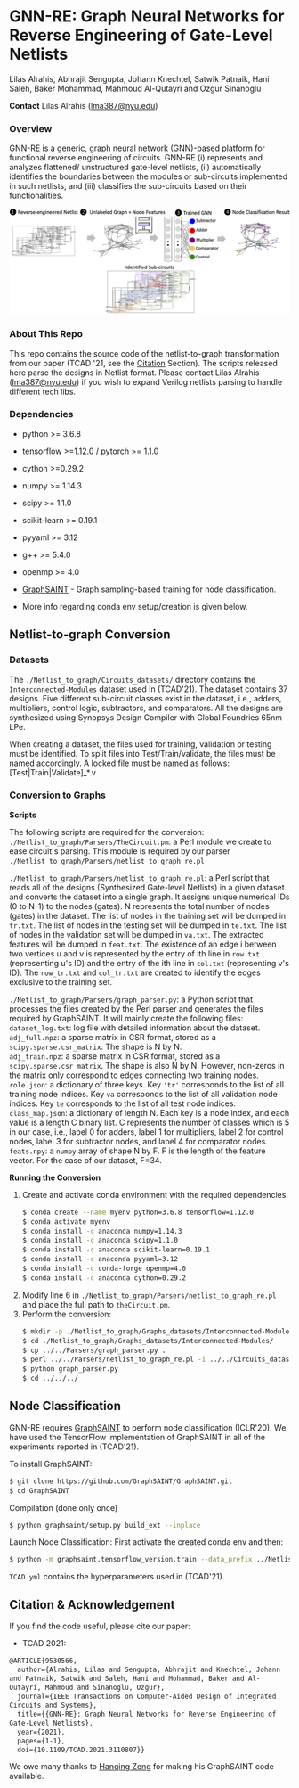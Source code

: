 # GNN-RE: Graph Neural Networks for Reverse Engineering of Gate-Level Netlists
Lilas Alrahis, Abhrajit Sengupta, Johann Knechtel, Satwik Patnaik, Hani Saleh, Baker Mohammad, Mahmoud Al-Qutayri and Ozgur Sinanoglu

**Contact**
Lilas Alrahis (lma387@nyu.edu)

### Overview 
GNN-RE is a generic, graph neural network (GNN)-based platform for functional reverse engineering of circuits. GNN-RE (i) represents and analyzes flattened/ unstructured gate-level netlists, (ii) automatically identifies the boundaries between the modules or sub-circuits implemented in such netlists, and (iii) classifies the sub-circuits based on their functionalities. 

![GNNRE Concept](./overview_diagram.png)

### About This Repo
This repo contains the source code of the netlist-to-graph transformation from our paper (TCAD '21, see the [Citation](#Citation-&-Acknowledgement) Section). The scripts released here parse the designs in Netlist format. Please contact Lilas Alrahis (lma387@nyu.edu) if you wish to expand Verilog netlists parsing to handle different tech libs.
### Dependencies
* python >= 3.6.8
* tensorflow >=1.12.0  / pytorch >= 1.1.0
* cython >=0.29.2
* numpy >= 1.14.3
* scipy >= 1.1.0
* scikit-learn >= 0.19.1
* pyyaml >= 3.12
* g++ >= 5.4.0
* openmp >= 4.0

* [GraphSAINT](https://github.com/GraphSAINT/GraphSAINT) - Graph sampling-based training for node classification.
* More info regarding conda env setup/creation is given below.
## Netlist-to-graph Conversion
### Datasets
The `./Netlist_to_graph/Circuits_datasets/` directory contains the `Interconnected-Modules` dataset used in (TCAD'21). The dataset contains 37 designs. Five different sub-circuit classes exist in the dataset, i.e., adders, multipliers, control logic, subtractors, and comparators. All the designs are synthesized using Synopsys Design Compiler with Global Foundries 65nm LPe.

When creating a dataset, the files used for training, validation or testing must be identified. To split files into Test/Train/validate, the files must be named accordingly. A locked file must be named as follows: [Test|Train|Validate]_*.v


### Conversion to Graphs
**Scripts**

The following scripts are required for the conversion:  
`./Netlist_to_graph/Parsers/TheCircuit.pm`: a Perl module we create to ease circuit's parsing. This module is required by our parser `./Netlist_to_graph/Parsers/netlist_to_graph_re.pl`

`./Netlist_to_graph/Parsers/netlist_to_graph_re.pl`: a Perl script that reads all of the designs (Synthesized Gate-level Netlists) in a given dataset and converts the dataset into a single graph. It assigns unique numerical IDs (0 to N-1) to the nodes (gates). N represents the total number of nodes (gates) in the dataset. The list of nodes in the training set will be dumped in `tr.txt`. The list of nodes in the testing set will be dumped in `te.txt`. The list of nodes in the validation set will be dumped in `va.txt`. The extracted features will be dumped in `feat.txt`. The existence of an edge i between two vertices u and v is represented by the entry of ith line in `row.txt` (representing u's ID) and the entry of the ith line in `col.txt` (representing v's ID). The `row_tr.txt` and `col_tr.txt` are created to identify the edges exclusive to the training set.

`./Netlist_to_graph/Parsers/graph_parser.py`: a Python script that processes the files created by the Perl parser and generates the files required by GraphSAINT. It will mainly create the following files:  
`dataset_log.txt`: log file with detailed information about the dataset.  
`adj_full.npz`: a sparse matrix in CSR format, stored as a `scipy.sparse.csr_matrix`. The shape is N by N.  
`adj_train.npz`: a sparse matrix in CSR format, stored as a `scipy.sparse.csr_matrix`. The shape is also N by N. However, non-zeros in the matrix only correspond to edges connecting two training nodes.  
`role.json`: a dictionary of three keys. Key `'tr'` corresponds to the list of all training node indices. Key `va` corresponds to the list of all validation node indices. Key `te` corresponds to the list of all test node indices.  
`class_map.json`: a dictionary of length N. Each key is a node index, and each value is a length C binary list. C represents the number of classes which is 5 in our case, i.e., label 0 for adders, label 1 for multipliers, label 2 for control nodes, label 3 for subtractor nodes, and label 4 for comparator nodes. 
`feats.npy`: a `numpy` array of shape N by F. F is the length of the feature vector. For the case of our dataset, F=34.

**Running the Conversion**   
1) Create and activate conda environment with the required dependencies.
    ```sh
    $ conda create --name myenv python=3.6.8 tensorflow=1.12.0
    $ conda activate myenv
    $ conda install -c anaconda numpy=1.14.3
    $ conda install -c anaconda scipy=1.1.0 
    $ conda install -c anaconda scikit-learn=0.19.1
    $ conda install -c anaconda pyyaml=3.12
    $ conda install -c conda-forge openmp=4.0
    $ conda install -c anaconda cython=0.29.2
    ```
2) Modify line 6 in `./Netlist_to_graph/Parsers/netlist_to_graph_re.pl` and place the full path to `theCircuit.pm`.
3) Perform the conversion:  
    ```sh
    $ mkdir -p ./Netlist_to_graph/Graphs_datasets/Interconnected-Modules/
    $ cd ./Netlist_to_graph/Graphs_datasets/Interconnected-Modules/
    $ cp ../../Parsers/graph_parser.py .
    $ perl ../../Parsers/netlist_to_graph_re.pl -i ../../Circuits_datasets/Interconnected-Modules > log.txt
    $ python graph_parser.py
    $ cd ../../../
    ```
## Node Classification
GNN-RE requires [GraphSAINT](https://github.com/GraphSAINT/GraphSAINT) to perform node classification (ICLR'20). We have used the TensorFlow implementation of GraphSAINT in all of the experiments reported in (TCAD'21).

To install GraphSAINT:
```sh
$ git clone https://github.com/GraphSAINT/GraphSAINT.git
$ cd GraphSAINT
```
Compilation (done only once)
```sh
$ python graphsaint/setup.py build_ext --inplace
```
Launch Node Classification: First activate the created conda env and then:
```sh
$ python -m graphsaint.tensorflow_version.train --data_prefix ../Netlist_to_graph/Graphs_datasets/Interconnected-Modules --train_config ../TCAD.yml --gpu -1 > log_training.txt
```
`TCAD.yml` contains the hyperparameters used in (TCAD'21).

## Citation & Acknowledgement

If you find the code useful, please cite our paper:
* TCAD 2021:
```
@ARTICLE{9530566,
  author={Alrahis, Lilas and Sengupta, Abhrajit and Knechtel, Johann and Patnaik, Satwik and Saleh, Hani and Mohammad, Baker and Al-Qutayri, Mahmoud and Sinanoglu, Ozgur},
  journal={IEEE Transactions on Computer-Aided Design of Integrated Circuits and Systems}, 
  title={{GNN-RE}: Graph Neural Networks for Reverse Engineering of Gate-Level Netlists}, 
  year={2021},
  pages={1-1},
  doi={10.1109/TCAD.2021.3110807}}
```

We owe many thanks to [Hanqing Zeng](https://sites.google.com/a/usc.edu/zengh/home) for making his GraphSAINT code available.




